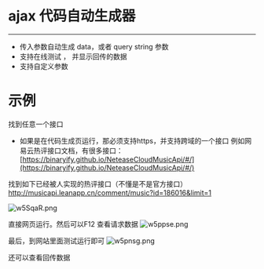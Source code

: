 # ajax 代码自动生成器
****   
- 传入参数自动生成 data，或者 query string 参数    
- 支持在线测试  ， 并显示回传的数据  
- 支持自定义参数

# 示例

找到任意一个接口
- 如果是在代码生成页运行，那必须支持https，并支持跨域的一个接口
例如网易云热评接口文档，有很多接口：
[https://binaryify.github.io/NeteaseCloudMusicApi/#/](https://binaryify.github.io/NeteaseCloudMusicApi/#/)

找到如下已经被人实现的热评接口（不懂是不是官方接口）
http://musicapi.leanapp.cn/comment/music?id=186016&limit=1 

![w5SqaR.png](https://s1.ax1x.com/2020/09/18/w5SqaR.png)

直接网页运行。然后可以F12 查看请求数据
![w5ppse.png](https://s1.ax1x.com/2020/09/18/w5ppse.png)

最后，到网站里面测试运行即可
![w5pnsg.png](https://s1.ax1x.com/2020/09/18/w5pnsg.png)

还可以查看回传数据


